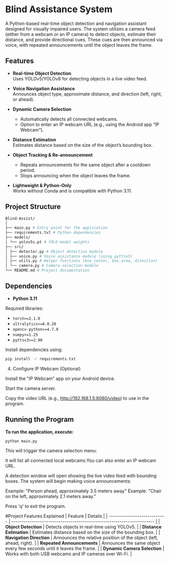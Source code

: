 # Blind Assistance System

A Python-based real-time object detection and navigation assistant designed for visually impaired users. The system utilizes a camera feed (either from a webcam or an IP camera) to detect objects, estimate their distance, and provide directional cues. These cues are then announced via voice, with repeated announcements until the object leaves the frame.

## Features

- **Real-time Object Detection**  
  Uses YOLOv5/YOLOv8 for detecting objects in a live video feed.

- **Voice Navigation Assistance**  
  Announces object type, approximate distance, and direction (left, right, or ahead).

- **Dynamic Camera Selection**  
  - Automatically detects all connected webcams.  
  - Option to enter an IP webcam URL (e.g., using the Android app “IP Webcam”).

- **Distance Estimation**  
  Estimates distance based on the size of the object’s bounding box.

- **Object Tracking & Re-announcement**  
  - Repeats announcements for the same object after a cooldown period.  
  - Stops announcing when the object leaves the frame.

- **Lightweight & Python-Only**  
  Works without Conda and is compatible with Python 3.11.

## Project Structure

```bash
Blind-Assist/
│
├── main.py # Entry point for the application
├── requirements.txt # Python dependencies
├── models/
│ └── yolov5s.pt # YOLO model weights
├── src/
│ ├── detector.py # Object detection module
│ ├── voice.py # Voice assistance module (using pyttsx3)
│ ├── utils.py # Helper functions (box_center, box_area, direction)
│ └── camera.py # Camera selection module
└── README.md # Project documentation
```
## Dependencies

- **Python 3.11**

Required libraries:

- `torch>=2.1.0`
- `ultralytics>=8.0.20`
- `opencv-python>=4.7.0`
- `numpy>=1.25`
- `pyttsx3>=2.90`

Install dependencies using:

```bash
pip install -r requirements.txt
```
4. Configure IP Webcam (Optional)

Install the "IP Webcam" app on your Android device.

Start the camera server.

Copy the video URL (e.g., http://192.168.1.5:8080/video) to use in the program.

## Running the Program

**To run the application, execute:**
```bash
python main.py
```

This will trigger the camera selection menu:

It will list all connected local webcams.You can also enter an IP webcam URL.

A detection window will open showing the live video feed with bounding boxes. The system will begin making voice announcements:

Example: "Person ahead, approximately 3.5 meters away"
Example: "Chair on the left, approximately 2.1 meters away."

Press 'q' to exit the program.

#Project Features Explained
| Feature                      | Details                                                                |
| ---------------------------- | ---------------------------------------------------------------------- |
| **Object Detection**         | Detects objects in real-time using YOLOv5.                             |
| **Distance Estimation**      | Estimates distance based on the size of the bounding box.              |
| **Navigation Direction**     | Announces the relative position of the object (left, ahead, right).    |
| **Repeated Announcements**   | Announces the same object every few seconds until it leaves the frame. |
| **Dynamic Camera Selection** | Works with both USB webcams and IP cameras over Wi-Fi.                 |
